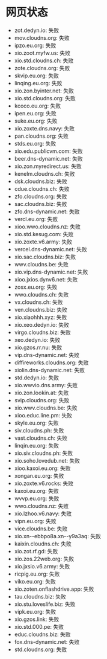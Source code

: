 # 网页状态
- zot.dedyn.io: 失败
- mov.cloudns.org: 失败
- ipzo.eu.org: 失败
- xio.zoot.myfw.us: 失败
- xio.std.cloudns.ch: 失败
- zote.cloudns.org: 失败
- skvip.eu.org: 失败
- linqing.eu.org: 失败
- xio.zon.byinter.net: 失败
- xio.std.cloudns.org: 失败
- kcoco.eu.org: 失败
- ipen.eu.org: 失败
- suke.eu.org: 失败
- xio.zoxte.dns.navy: 失败
- pan.cloudns.org: 失败
- stds.eu.org: 失败
- xio.edu.publicvm.com: 失败
- beer.dns-dynamic.net: 失败
- xio.zon.myredirect.us: 失败
- kenelm.cloudns.ch: 失败
- dsk.cloudns.biz: 失败
- cdue.cloudns.ch: 失败
- zfo.cloudns.org: 失败
- sac.cloudns.biz: 失败
- zfo.dns-dynamic.net: 失败
- vercl.eu.org: 失败
- xioo.wwo.cloudns.nz: 失败
- xio.std.kesug.com: 失败
- xio.zoxte.v6.army: 失败
- vercel.dns-dynamic.net: 失败
- xio.sac.cloudns.biz: 失败
- wwv.cloudns.be: 失败
- xio.vip.dns-dynamic.net: 失败
- xioo.jxios.dynv6.net: 失败
- zosx.eu.org: 失败
- wwo.cloudns.ch: 失败
- vx.cloudns.ch: 失败
- ven.cloudns.biz: 失败
- xio.xiaohhh.xyz: 失败
- xio.xeo.dedyn.io: 失败
- virgo.cloudns.biz: 失败
- xeo.dedyn.io: 失败
- xio.gzos.rr.nu: 失败
- vip.dns-dynamic.net: 失败
- diffireworks.cloudns.org: 失败
- xiolin.dns-dynamic.net: 失败
- std.dedyn.io: 失败
- xio.wwvio.dns.army: 失败
- xio.zon.lookin.at: 失败
- svip.cloudns.org: 失败
- xio.wwv.cloudns.be: 失败
- xioo.educ.line.pm: 失败
- skyle.eu.org: 失败
- siv.cloudns.ph: 失败
- vast.cloudns.ch: 失败
- linqin.eu.org: 失败
- xio.siv.cloudns.ph: 失败
- xio.soho.lovedub.net: 失败
- xioo.kaxoi.eu.org: 失败
- xongan.eu.org: 失败
- xio.zoxte.v6.rocks: 失败
- kaxoi.eu.org: 失败
- wvvp.eu.org: 失败
- wwo.cloudns.nz: 失败
- xio.lzhoo.v6.navy: 失败
- vipn.eu.org: 失败
- vice.cloudns.be: 失败
- xio.xn--ebbpo8a.xn--y9a3aq: 失败
- kaixin.cloudns.ch: 失败
- xio.zot.rf.gd: 失败
- xio.zos.22web.org: 失败
- xio.jxsio.v6.army: 失败
- ricpig.eu.org: 失败
- viko.eu.org: 失败
- xio.zoten.onflashdrive.app: 失败
- tau.cloudns.biz: 失败
- xio.stu.loveslife.biz: 失败
- vipk.eu.org: 失败
- xio.gzos.link: 失败
- xio.std.000.pe: 失败
- educ.cloudns.biz: 失败
- fox.dns-dynamic.net: 失败
- std.cloudns.org: 失败
